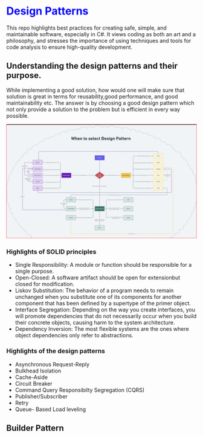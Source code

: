 # <span style="color:blue"> Design Patterns </span>
This repo highlights best practices for creating safe, simple, and maintainable software, especially in C#. It views coding as both an art and a philosophy, and stresses the importance of using techniques and tools for code analysis to ensure high-quality development.

## Understanding the design patterns and their purpose.
While implementing a good solution, how would one will make sure that solution is great in terms for reusability,good performance, and good maintainability etc. The answer is by choosing a good design pattern which not only provide a solution to the problem but is efficient in every way possible.

![Design Pattern](images/DP_1.png)

### Highlights of SOLID principles
- Single Responsibility: A module or function should be responsible for a single purpose.
- Open-Closed: A software artifact should be open for extensionbut closed for modification.
- Liskov Substitution: The behavior of a program needs to remain unchanged when you substitute one of its components for another component that has been defined by a supertype of the primer object.
- Interface Segregation: Depending on the way you create interfaces, you will promote dependencies that do not necessarily occur when you build their concrete objects, causing harm to the system architecture.
- Dependency Inversion: The most flexible systems are the ones where object dependencies only refer to abstractions.

### Highlights of the design patterns
- Asynchronous Request-Reply
- Bulkhead Isolation
- Cache-Aside
- Circuit Breaker
- Command Query Responsibilty Segregation (CQRS)
- Publisher/Subscriber
- Retry
- Queue- Based Load leveling

## Builder Pattern






